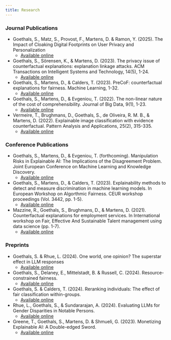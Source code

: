 ```yaml
---
title: Research
---
```

### Journal Publications
- Goethals, S., Matz, S., Provost, F., Martens, D. & Ramon, Y. (2025).  The Impact of Cloaking Digital Footprints on User Privacy and Personalization
   - [Available online](https://www.liebertpub.com/doi/10.1089/big.2024.0036)
- Goethals, S., Sörensen, K., & Martens, D. (2023). The privacy issue of counterfactual explanations: explanation linkage attacks. ACM Transactions on Intelligent Systems and Technology, 14(5), 1-24.
   - [Available online](https://dl.acm.org/doi/abs/10.1145/3608482?casa_token=jTZ9jodFLYgAAAAA%3AovCJhwiJaXcoKmqNh8v2F3i5GpiQdokZFfshoXfPAyBnY_9eM1VphnijXo6em0XndSf3vRSeBOAj)
- Goethals, S., Martens, D., & Calders, T. (2023). PreCoF: counterfactual explanations for fairness. Machine Learning, 1-32.
   - [Available online](https://link.springer.com/article/10.1007/s10994-023-06319-8)
- Goethals, S., Martens, D., & Evgeniou, T. (2022). The non-linear nature of the cost of comprehensibility. Journal of Big Data, 9(1), 1-23.
   - [Available online](https://link.springer.com/article/10.1186/s40537-022-00579-2?trk=public_post_comment-text)
- Vermeire, T., Brughmans, D., Goethals, S., de Oliveira, R. M. B., & Martens, D. (2022). Explainable image classification with evidence counterfactual. Pattern Analysis and Applications, 25(2), 315-335.
   - [Available online](https://link.springer.com/article/10.1007/s10044-021-01055-y)

### Conference Publications
- Goethals, S., Martens, D., & Evgeniou, T. (forthcoming). Manipulation Risks in Explainable AI: The Implications of the Disagreement Problem. Joint European Conference on Machine Learning and Knowledge Discovery.
   - [Available online](https://arxiv.org/pdf/2306.13885.pdf)
- Goethals, S., Martens, D., & Calders, T. (2023). Explainability methods to detect and measure discrimination in machine learning models. In European Workshop on Algorthmic Fairness. CEUR workshop proceedings (Vol. 3442, pp. 1-5).
   - [Available online](https://ceur-ws.org/Vol-3442/paper-11.pdf)
- Mazzine, R., Goethals, S., Brughmans, D., & Martens, D. (2021). Counterfactual explanations for employment services. In International workshop on Fair, Effective And Sustainable Talent management using data science (pp. 1-7).
   - [Available online](https://feast-ecmlpkdd.github.io/archive/2021/papers/FEAST2021_paper_7.pdf)
 
### Preprints
- Goethals, S. & Rhue, L. (2024). One world, one opinion? The superstar effect in LLM responses
     - [Available online](https://arxiv.org/pdf/2412.10281)  
- Goethals, S., Delaney, E., Mittelstadt, B. & Russell, C. (2024).  Resource-constrained fairness.
   - [Available online](https://arxiv.org/pdf/2406.01290)
- Goethals, S. & Calders, T.  (2024).  Reranking individuals: The effect of fair classification within-groups.
   - [Available online](https://arxiv.org/pdf/2401.13391)
- Rhue, L., Goethals, S., & Sundararajan, A. (2024). Evaluating LLMs for Gender Disparities in Notable Persons. 
   - [Available online](https://arxiv.org/pdf/2403.09148.pdf)
- Greene, T., Goethals, S., Martens, D. & Shmueli, G. (2023). Monetizing Explainable AI: A Double-edged Sword.
   - [Available online](https://arxiv.org/pdf/2304.06483.pdf)
